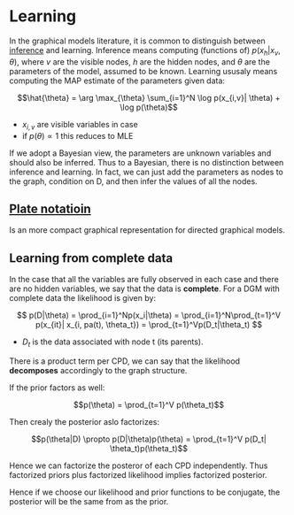 # Learning

In the graphical models literature, it is common to distinguish between [inference](inference_in_directed_graphical_models.md) and learning. Inference means computing (functions of) $p(x_h|x_v,\theta)$, where $v$ are the visible nodes, $h$ are the hidden nodes, and $\theta$ are the parameters of the model, assumed to be known. Learning ususaly means computing the MAP estimate of the parameters given data:


$$\hat{\theta} = \arg \max_{\theta} \sum_{i=1}^N \log p(x_{i,v}| \theta) + \log p(\theta)$$

* $x_{i,v}$ are visible variables in case
* if $p(\theta)\propto 1$ this reduces to MLE


If we adopt a Bayesian view, the parameters are unknown variables and should also be inferred. Thus to a Bayesian, there is no distinction between inference and learning. In fact, we can just add the parameters as nodes to the graph, condition on D, and then infer the values of all the nodes.

## [Plate notatioin](plate_notation.md)

Is an more compact graphical representation for directed graphical models.

## Learning from complete data

In the case that all the variables are fully observed in each case and there are no hidden variables, we say that the data is **complete**. For a DGM with complete data the likelihood is given by:

$$ p(D|\theta) = \prod_{i=1}^Np(x_i|\theta) = \prod_{i=1}^N\prod_{t=1}^V p(x_{it}| x_{i, pa(t), \theta_t}) = \prod_{t=1}^Vp(D_t|\theta_t) $$

* $D_t$ is the data associated with node t (its parents).

There is a product term per CPD, we can say that the likelihood **decomposes** accordingly to the graph structure. 

If the prior factors as well:

$$p(\theta) = \prod_{t=1}^V p(\theta_t)$$

Then crealy the posterior aslo factorizes:

$$p(\theta|D) \propto p(D|\theta)p(\theta) = \prod_{t=1}^V  p(D_t| \theta_t)p(\theta_t)$$

Hence we can factorize the posteror of each CPD independently. Thus factorized priors plus factorized likelihood implies factorized posterior.

Hence if we choose our likelihood and prior functions to be conjugate, the posterior will be the same from as the prior.
